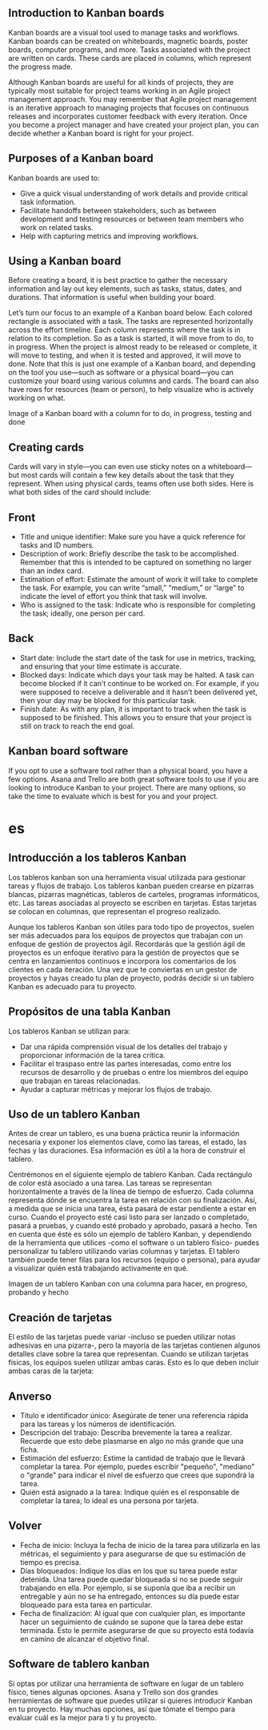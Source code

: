 ## Introduction to Kanban boards
Kanban boards are a visual tool used to manage tasks and workflows. Kanban boards can be created on whiteboards, magnetic boards, poster boards, computer programs, and more. Tasks associated with the project are written on cards. These cards are placed in columns, which represent the progress made. 

Although Kanban boards are useful for all kinds of projects, they are typically most suitable for project teams working in an Agile project management approach. You may remember that Agile project management is an iterative approach to managing projects that focuses on continuous releases and incorporates customer feedback with every iteration. Once you become a project manager and have created your project plan, you can decide whether a Kanban board is right for your project. 

## Purposes of a Kanban board
Kanban boards are used to:

- Give a quick visual understanding of work details and provide critical task information.
- Facilitate handoffs between stakeholders, such as between development and testing resources or between team members who work on related tasks.
- Help with capturing metrics and improving workflows.

## Using a Kanban board
Before creating a board, it is best practice to gather the necessary information and lay out key elements, such as tasks, status, dates, and durations. That information is useful when building your board. 

Let’s turn our focus to an example of a Kanban board below. Each colored rectangle is associated with a task. The tasks are represented horizontally across the effort timeline. Each column represents where the task is in relation to its completion. So as a task is started, it will move from to do, to in progress. When the project is almost ready to be released or complete, it will move to testing, and when it is tested and approved, it will move to done. Note that this is just one example of a Kanban board, and depending on the tool you use—such as software or a physical board—you can customize your board using various columns and cards. The board can also have rows for resources (team or person), to help visualize who is actively working on what.

Image of a Kanban board with a column for to do, in progress, testing and done
## Creating cards
Cards will vary in style—you can even use sticky notes on a whiteboard—but most cards will contain a few key details about the task that they represent. When using physical cards, teams often use both sides. Here is what both sides of the card should include:

## Front
- Title and unique identifier: Make sure you have a quick reference for tasks and ID numbers.
- Description of work: Briefly describe the task to be accomplished. Remember that this is intended to be captured on something no larger than an index card.
- Estimation of effort: Estimate the amount of work it will take to complete the task. For example, you can write “small,” “medium,” or “large” to indicate the level of effort you think that task will involve. 
- Who is assigned to the task: Indicate who is responsible for completing the task; ideally, one person per card.
## Back 
- Start date: Include the start date of the task for use in metrics, tracking, and ensuring that your time estimate is accurate.
- Blocked days: Indicate which days your task may be halted. A task can become blocked if it can’t continue to be worked on. For example, if you were supposed to receive a deliverable and it hasn’t been delivered yet, then your day may be blocked for this particular task.
- Finish date: As with any plan, it is important to track when the task is supposed to be finished. This allows you to ensure that your project is still on track to reach the end goal.
## Kanban board software
If you opt to use a software tool rather than a physical board, you have a few options. Asana and Trello are both great software tools to use if you are looking to introduce Kanban to your project. There are many options, so take the time to evaluate which is best for you and your project.
# es
## Introducción a los tableros Kanban
Los tableros kanban son una herramienta visual utilizada para gestionar tareas y flujos de trabajo. Los tableros kanban pueden crearse en pizarras blancas, pizarras magnéticas, tableros de carteles, programas informáticos, etc. Las tareas asociadas al proyecto se escriben en tarjetas. Estas tarjetas se colocan en columnas, que representan el progreso realizado. 

Aunque los tableros Kanban son útiles para todo tipo de proyectos, suelen ser más adecuados para los equipos de proyectos que trabajan con un enfoque de gestión de proyectos ágil. Recordarás que la gestión ágil de proyectos es un enfoque iterativo para la gestión de proyectos que se centra en lanzamientos continuos e incorpora los comentarios de los clientes en cada iteración. Una vez que te conviertas en un gestor de proyectos y hayas creado tu plan de proyecto, podrás decidir si un tablero Kanban es adecuado para tu proyecto. 

## Propósitos de una tabla Kanban
Los tableros Kanban se utilizan para:

- Dar una rápida comprensión visual de los detalles del trabajo y proporcionar información de la tarea crítica.
- Facilitar el traspaso entre las partes interesadas, como entre los recursos de desarrollo y de pruebas o entre los miembros del equipo que trabajan en tareas relacionadas.
- Ayudar a capturar métricas y mejorar los flujos de trabajo.

## Uso de un tablero Kanban
Antes de crear un tablero, es una buena práctica reunir la información necesaria y exponer los elementos clave, como las tareas, el estado, las fechas y las duraciones. Esa información es útil a la hora de construir el tablero. 

Centrémonos en el siguiente ejemplo de tablero Kanban. Cada rectángulo de color está asociado a una tarea. Las tareas se representan horizontalmente a través de la línea de tiempo de esfuerzo. Cada columna representa dónde se encuentra la tarea en relación con su finalización. Así, a medida que se inicia una tarea, ésta pasará de estar pendiente a estar en curso. Cuando el proyecto esté casi listo para ser lanzado o completado, pasará a pruebas, y cuando esté probado y aprobado, pasará a hecho. Ten en cuenta que éste es sólo un ejemplo de tablero Kanban, y dependiendo de la herramienta que utilices -como el software o un tablero físico- puedes personalizar tu tablero utilizando varias columnas y tarjetas. El tablero también puede tener filas para los recursos (equipo o persona), para ayudar a visualizar quién está trabajando activamente en qué.

Imagen de un tablero Kanban con una columna para hacer, en progreso, probando y hecho
## Creación de tarjetas
El estilo de las tarjetas puede variar -incluso se pueden utilizar notas adhesivas en una pizarra-, pero la mayoría de las tarjetas contienen algunos detalles clave sobre la tarea que representan. Cuando se utilizan tarjetas físicas, los equipos suelen utilizar ambas caras. Esto es lo que deben incluir ambas caras de la tarjeta:

## Anverso
- Título e identificador único: Asegúrate de tener una referencia rápida para las tareas y los números de identificación.
- Descripción del trabajo: Describa brevemente la tarea a realizar. Recuerde que esto debe plasmarse en algo no más grande que una ficha.
- Estimación del esfuerzo: Estime la cantidad de trabajo que le llevará completar la tarea. Por ejemplo, puedes escribir "pequeño", "mediano" o "grande" para indicar el nivel de esfuerzo que crees que supondrá la tarea. 
- Quién está asignado a la tarea: Indique quién es el responsable de completar la tarea; lo ideal es una persona por tarjeta.
## Volver 
- Fecha de inicio: Incluya la fecha de inicio de la tarea para utilizarla en las métricas, el seguimiento y para asegurarse de que su estimación de tiempo es precisa.
- Días bloqueados: Indique los días en los que su tarea puede estar detenida. Una tarea puede quedar bloqueada si no se puede seguir trabajando en ella. Por ejemplo, si se suponía que iba a recibir un entregable y aún no se ha entregado, entonces su día puede estar bloqueado para esta tarea en particular.
- Fecha de finalización: Al igual que con cualquier plan, es importante hacer un seguimiento de cuándo se supone que la tarea debe estar terminada. Esto le permite asegurarse de que su proyecto está todavía en camino de alcanzar el objetivo final.
## Software de tablero kanban
Si optas por utilizar una herramienta de software en lugar de un tablero físico, tienes algunas opciones. Asana y Trello son dos grandes herramientas de software que puedes utilizar si quieres introducir Kanban en tu proyecto. Hay muchas opciones, así que tómate el tiempo para evaluar cuál es la mejor para ti y tu proyecto.

